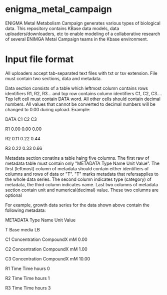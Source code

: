 # enigma_metal_campaign
ENIGMA Metal Metabolism Campaign generates various types of biological data. This repository contains KBase data models, data uploaders/downloaders, etc to enable modeling of a collaborative research of several ENIMGA Metal Campaign teams in the Kbase environment.

# Input file format
All uploaders accept tab-separated text files with txt or tsv extension.
File must contain two sections, data and metadata.

Data section consists of a table which leftmost column contains rows identifiers R1, R2, R3... and top row contains column identifiers C1, C2, C3.... Top left cell must contain DATA word. All other cells should contain decimal numbers. All values that cannot be converted to decimal numbers will be changed to 0.00 during upload.
Example:

DATA  C1  C2  C3

R1  0.00  0.00  0.00

R2  0.11  0.22  0.44

R3  0.22  0.33  0.66


Metadata section conatins a table haing five columns.
The first raw of metadata table must contain only "METADATA Type  Name  Unit  Value".
The first (leftmost) column of metadata should contain either identifiers of columns and rows of data or "T".
"T" marks metadata that refersapplies to the whole data series.
The second column indicates type (category) of metadata, the third column indicates name.
Last two columns of metadata section contain unit and numerical(decimal) value. These two columns are optional

For example, growth data series for the data shown above contain the following metadata:

METADATA  Type  Name  Unit  Value

T Base media  LB

C1  Concentration CompoundX mM  0.00

C2  Concentration CompoundX mM  1.00

C3  Concentration CompoundX mM  10.00

R1  Time  Time  hours 0

R2  Time  Time  hours 1

R3  Time  Time  hours 3

